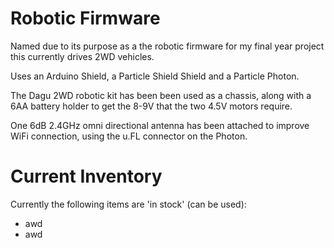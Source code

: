 Robotic Firmware
================
Named due to its purpose as a the robotic firmware for my final year project this currently drives 2WD vehicles.

Uses an Arduino Shield, a Particle Shield Shield and a Particle Photon.

The Dagu 2WD robotic kit has been been used as a chassis, along with a 6AA battery holder to get the 8-9V that the 
two 4.5V motors require.

One 6dB 2.4GHz omni directional antenna has been attached to improve WiFi connection, using the u.FL connector on the Photon.

Current Inventory
=================

Currently the following items are 'in stock' (can be used):
* awd
* awd